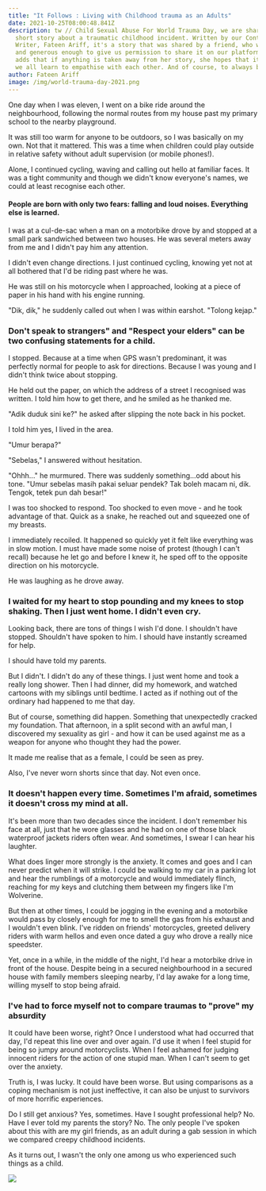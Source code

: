 ```yaml
---
title: "It Follows : Living with Childhood trauma as an Adults"
date: 2021-10-25T08:00:48.841Z
description: tw // Child Sexual Abuse For World Trauma Day, we are sharing a
  short story about a traumatic childhood incident. Written by our Content
  Writer, Fateen Ariff, it's a story that was shared by a friend, who was brave
  and generous enough to give us permission to share it on our platforms. She
  adds that if anything is taken away from her story, she hopes that it is that
  we all learn to empathise with each other. And of course, to always be kind.
author: Fateen Ariff
image: /img/world-trauma-day-2021.png
---
```

<!--StartFragment-->

One day when I was eleven, I went on a bike ride around the neighbourhood, following the normal routes from my house past my primary school to the nearby playground. 

It was still too warm for anyone to be outdoors, so I was basically on my own. Not that it mattered. This was a time when children could play outside in relative safety without adult supervision (or mobile phones!).

Alone, I continued cycling, waving and calling out hello at familiar faces. It was a tight community and though we didn't know everyone's names, we could at least recognise each other.

#### **People are born with only two fears: falling and loud noises. Everything else is learned.**

I was at a cul-de-sac when a man on a motorbike drove by and stopped at a small park sandwiched between two houses. He was several meters away from me and I didn't pay him any attention.

I didn't even change directions. I just continued cycling, knowing yet not at all bothered that I'd be riding past where he was.

He was still on his motorcycle when I approached, looking at a piece of paper in his hand with his engine running.

"Dik, dik," he suddenly called out when I was within earshot. "Tolong kejap."

### **Don't speak to strangers" and "Respect your elders" can be two confusing statements for a child.**

I stopped. Because at a time when GPS wasn't predominant, it was perfectly normal for people to ask for directions. Because I was young and I didn't think twice about stopping.

He held out the paper, on which the address of a street I recognised was written. I told him how to get there, and he smiled as he thanked me.

"Adik duduk sini ke?" he asked after slipping the note back in his pocket.

I told him yes, I lived in the area.

"Umur berapa?"

"Sebelas," I answered without hesitation.

"Ohhh..." he murmured. There was suddenly something...odd about his tone. "Umur sebelas masih pakai seluar pendek? Tak boleh macam ni, dik. Tengok, tetek pun dah besar!"

I was too shocked to respond. Too shocked to even move - and he took advantage of that. Quick as a snake, he reached out and squeezed one of my breasts.

I immediately recoiled. It happened so quickly yet it felt like everything was in slow motion. I must have made some noise of protest (though I can't recall) because he let go and before I knew it, he sped off to the opposite direction on his motorcycle.

He was laughing as he drove away.

### **I waited for my heart to stop pounding and my knees to stop shaking. Then I just went home. I didn't even cry.**

Looking back, there are tons of things I wish I'd done. I shouldn't have stopped. Shouldn't have spoken to him. I should have instantly screamed for help.

I should have told my parents.

But I didn't. I didn't do any of these things. I just went home and took a really long shower. Then I had dinner, did my homework, and watched cartoons with my siblings until bedtime. I acted as if nothing out of the ordinary had happened to me that day.

But of course, something did happen. Something that unexpectedly cracked my foundation. That afternoon, in a split second with an awful man, I discovered my sexuality as girl - and how it can be used against me as a weapon for anyone who thought they had the power.

It made me realise that as a female, I could be seen as prey.

Also, I've never worn shorts since that day. Not even once.

### **It doesn't happen every time. Sometimes I'm afraid, sometimes it doesn't cross my mind at all.**

It's been more than two decades since the incident. I don't remember his face at all, just that he wore glasses and he had on one of those black waterproof jackets riders often wear. And sometimes, I swear I can hear his laughter.

What does linger more strongly is the anxiety. It comes and goes and I can never predict when it will strike. I could be walking to my car in a parking lot and hear the rumblings of a motorcycle and would immediately flinch, reaching for my keys and clutching them between my fingers like I'm Wolverine.

But then at other times, I could be jogging in the evening and a motorbike would pass by closely enough for me to smell the gas from his exhaust and I wouldn't even blink. I've ridden on friends' motorcycles, greeted delivery riders with warm hellos and even once dated a guy who drove a really nice speedster.

Yet, once in a while, in the middle of the night, I'd hear a motorbike drive in front of the house. Despite being in a secured neighbourhood in a secured house with family members sleeping nearby, I'd lay awake for a long time, willing myself to stop being afraid.

### **I've had to force myself not to compare traumas to "prove" my absurdity**

It could have been worse, right? Once I understood what had occurred that day, I'd repeat this line over and over again. I'd use it when I feel stupid for being so jumpy around motorcyclists. When I feel ashamed for judging innocent riders for the action of one stupid man. When I can't seem to get over the anxiety.

Truth is, I was lucky. It could have been worse. But using comparisons as a coping mechanism is not just ineffective, it can also be unjust to survivors of more horrific experiences.

Do I still get anxious? Yes, sometimes. Have I sought professional help? No. Have I ever told my parents the story? No. The only people I've spoken about this with are my girl friends, as an adult during a gab session in which we compared creepy childhood incidents.

As it turns out, I wasn't the only one among us who experienced such things as a child.



![](/img/trauma.png)

<!--EndFragment-->